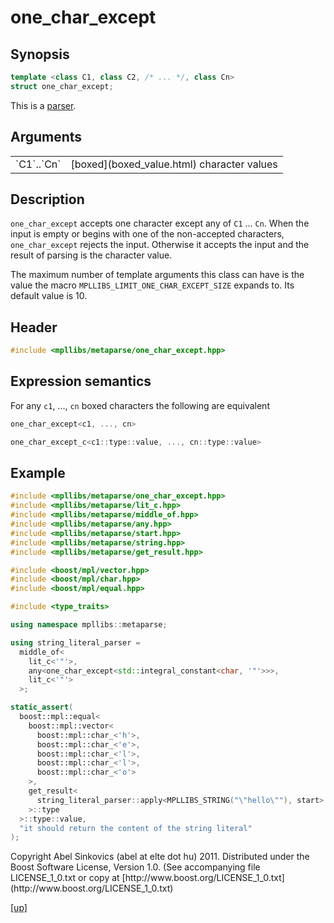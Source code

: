 # one_char_except

## Synopsis

```cpp
template <class C1, class C2, /* ... */, class Cn>
struct one_char_except;
```

This is a [parser](parser.html).

## Arguments

<table cellpadding='0' cellspacing='0'>
  <tr>
    <td>`C1`..`Cn`</td>
    <td>[boxed](boxed_value.html) character values</td>
  </tr>
</table>

## Description

`one_char_except` accepts one character except any of `C1` ... `Cn`. When the
input is empty or begins with one of the non-accepted characters,
`one_char_except` rejects the input. Otherwise it accepts the input and the
result of parsing is the character value.

The maximum number of template arguments this class can have is the value the
macro `MPLLIBS_LIMIT_ONE_CHAR_EXCEPT_SIZE` expands to. Its default value is 10.

## Header

```cpp
#include <mpllibs/metaparse/one_char_except.hpp>
```

## Expression semantics

For any `c1`, ..., `cn` boxed characters the following are equivalent

```cpp
one_char_except<c1, ..., cn>

one_char_except_c<c1::type::value, ..., cn::type::value>
```

## Example

```cpp
#include <mpllibs/metaparse/one_char_except.hpp>
#include <mpllibs/metaparse/lit_c.hpp>
#include <mpllibs/metaparse/middle_of.hpp>
#include <mpllibs/metaparse/any.hpp>
#include <mpllibs/metaparse/start.hpp>
#include <mpllibs/metaparse/string.hpp>
#include <mpllibs/metaparse/get_result.hpp>

#include <boost/mpl/vector.hpp>
#include <boost/mpl/char.hpp>
#include <boost/mpl/equal.hpp>

#include <type_traits>

using namespace mpllibs::metaparse;

using string_literal_parser =
  middle_of<
    lit_c<'"'>,
    any<one_char_except<std::integral_constant<char, '"'>>>,
    lit_c<'"'>
  >;

static_assert(
  boost::mpl::equal<
    boost::mpl::vector<
      boost::mpl::char_<'h'>,
      boost::mpl::char_<'e'>,
      boost::mpl::char_<'l'>,
      boost::mpl::char_<'l'>,
      boost::mpl::char_<'o'>
    >,
    get_result<
      string_literal_parser::apply<MPLLIBS_STRING("\"hello\""), start>
    >::type
  >::type::value,
  "it should return the content of the string literal"
);
```

<p class="copyright">
Copyright Abel Sinkovics (abel at elte dot hu) 2011.
Distributed under the Boost Software License, Version 1.0.
(See accompanying file LICENSE_1_0.txt or copy at
[http://www.boost.org/LICENSE_1_0.txt](http://www.boost.org/LICENSE_1_0.txt)
</p>

[[up]](reference.html)

